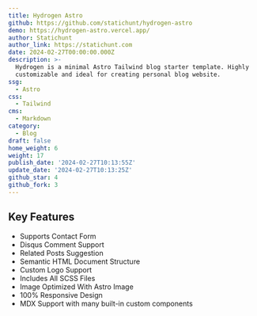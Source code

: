 ```yaml
---
title: Hydrogen Astro
github: https://github.com/statichunt/hydrogen-astro
demo: https://hydrogen-astro.vercel.app/
author: Statichunt
author_link: https://statichunt.com
date: 2024-02-27T00:00:00.000Z
description: >-
  Hydrogen is a minimal Astro Tailwind blog starter template. Highly
  customizable and ideal for creating personal blog website.
ssg:
  - Astro
css:
  - Tailwind
cms:
  - Markdown
category:
  - Blog
draft: false
home_weight: 6
weight: 17
publish_date: '2024-02-27T10:13:55Z'
update_date: '2024-02-27T10:13:25Z'
github_star: 4
github_fork: 3
---
```


## Key Features

- Supports Contact Form
- Disqus Comment Support
- Related Posts Suggestion
- Semantic HTML Document Structure
- Custom Logo Support
- Includes All SCSS Files
- Image Optimized With Astro Image
- 100% Responsive Design
- MDX Support with many built-in custom components
